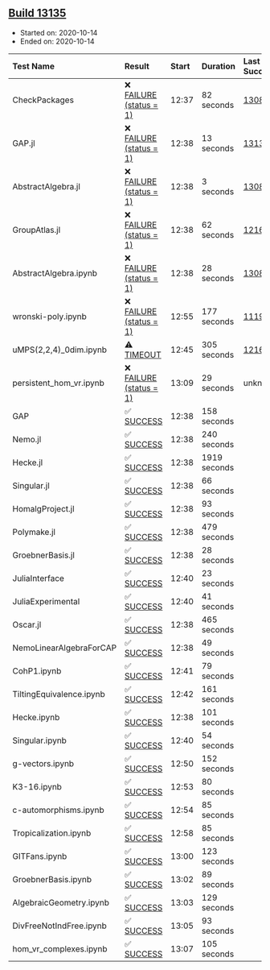## [Build 13135](https://oscarci.mathematik.uni-kl.de/job/oscar/13135/)

* Started on: 2020-10-14
* Ended on: 2020-10-14

| Test Name    | Result | Start | Duration | Last Success | First Failure |
|:-------------|:-------|:------|:---------|:-------------|:--------------|
| CheckPackages | ❌ [FAILURE (status = 1)](https://oscarci.mathematik.uni-kl.de/job/oscar/13135/artifact/logs/build-13135/CheckPackages.log) | 12:37 | 82 seconds | [13085](https://oscarci.mathematik.uni-kl.de/job/oscar/13085/) | [13086](https://oscarci.mathematik.uni-kl.de/job/oscar/13086/) |
| GAP.jl | ❌ [FAILURE (status = 1)](https://oscarci.mathematik.uni-kl.de/job/oscar/13135/artifact/logs/build-13135/GAP.jl.log) | 12:38 | 13 seconds | [13134](https://oscarci.mathematik.uni-kl.de/job/oscar/13134/) | [13135](https://oscarci.mathematik.uni-kl.de/job/oscar/13135/) |
| AbstractAlgebra.jl | ❌ [FAILURE (status = 1)](https://oscarci.mathematik.uni-kl.de/job/oscar/13135/artifact/logs/build-13135/AbstractAlgebra.jl.log) | 12:38 | 3 seconds | [13085](https://oscarci.mathematik.uni-kl.de/job/oscar/13085/) | [13086](https://oscarci.mathematik.uni-kl.de/job/oscar/13086/) |
| GroupAtlas.jl | ❌ [FAILURE (status = 1)](https://oscarci.mathematik.uni-kl.de/job/oscar/13135/artifact/logs/build-13135/GroupAtlas.jl.log) | 12:38 | 62 seconds | [12167](https://oscarci.mathematik.uni-kl.de/job/oscar/12167/) | [12168](https://oscarci.mathematik.uni-kl.de/job/oscar/12168/) |
| AbstractAlgebra.ipynb | ❌ [FAILURE (status = 1)](https://oscarci.mathematik.uni-kl.de/job/oscar/13135/artifact/logs/build-13135/AbstractAlgebra.ipynb.log) | 12:38 | 28 seconds | [13085](https://oscarci.mathematik.uni-kl.de/job/oscar/13085/) | [13086](https://oscarci.mathematik.uni-kl.de/job/oscar/13086/) |
| wronski-poly.ipynb | ❌ [FAILURE (status = 1)](https://oscarci.mathematik.uni-kl.de/job/oscar/13135/artifact/logs/build-13135/wronski-poly.ipynb.log) | 12:55 | 177 seconds | [11192](https://oscarci.mathematik.uni-kl.de/job/oscar/11192/) | [11193](https://oscarci.mathematik.uni-kl.de/job/oscar/11193/) |
| uMPS(2,2,4)_0dim.ipynb | ⚠ [TIMEOUT](https://oscarci.mathematik.uni-kl.de/job/oscar/13135/artifact/logs/build-13135/uMPS-2-2-4-_0dim.ipynb.log) | 12:45 | 305 seconds | [12167](https://oscarci.mathematik.uni-kl.de/job/oscar/12167/) | [12168](https://oscarci.mathematik.uni-kl.de/job/oscar/12168/) |
| persistent_hom_vr.ipynb | ❌ [FAILURE (status = 1)](https://oscarci.mathematik.uni-kl.de/job/oscar/13135/artifact/logs/build-13135/persistent_hom_vr.ipynb.log) | 13:09 | 29 seconds | unknown | unknown |
| GAP | ✅ [SUCCESS](https://oscarci.mathematik.uni-kl.de/job/oscar/13135/artifact/logs/build-13135/GAP.log) | 12:38 | 158 seconds |  |  |
| Nemo.jl | ✅ [SUCCESS](https://oscarci.mathematik.uni-kl.de/job/oscar/13135/artifact/logs/build-13135/Nemo.jl.log) | 12:38 | 240 seconds |  |  |
| Hecke.jl | ✅ [SUCCESS](https://oscarci.mathematik.uni-kl.de/job/oscar/13135/artifact/logs/build-13135/Hecke.jl.log) | 12:38 | 1919 seconds |  |  |
| Singular.jl | ✅ [SUCCESS](https://oscarci.mathematik.uni-kl.de/job/oscar/13135/artifact/logs/build-13135/Singular.jl.log) | 12:38 | 66 seconds |  |  |
| HomalgProject.jl | ✅ [SUCCESS](https://oscarci.mathematik.uni-kl.de/job/oscar/13135/artifact/logs/build-13135/HomalgProject.jl.log) | 12:38 | 93 seconds |  |  |
| Polymake.jl | ✅ [SUCCESS](https://oscarci.mathematik.uni-kl.de/job/oscar/13135/artifact/logs/build-13135/Polymake.jl.log) | 12:38 | 479 seconds |  |  |
| GroebnerBasis.jl | ✅ [SUCCESS](https://oscarci.mathematik.uni-kl.de/job/oscar/13135/artifact/logs/build-13135/GroebnerBasis.jl.log) | 12:38 | 28 seconds |  |  |
| JuliaInterface | ✅ [SUCCESS](https://oscarci.mathematik.uni-kl.de/job/oscar/13135/artifact/logs/build-13135/JuliaInterface.log) | 12:40 | 23 seconds |  |  |
| JuliaExperimental | ✅ [SUCCESS](https://oscarci.mathematik.uni-kl.de/job/oscar/13135/artifact/logs/build-13135/JuliaExperimental.log) | 12:40 | 41 seconds |  |  |
| Oscar.jl | ✅ [SUCCESS](https://oscarci.mathematik.uni-kl.de/job/oscar/13135/artifact/logs/build-13135/Oscar.jl.log) | 12:38 | 465 seconds |  |  |
| NemoLinearAlgebraForCAP | ✅ [SUCCESS](https://oscarci.mathematik.uni-kl.de/job/oscar/13135/artifact/logs/build-13135/NemoLinearAlgebraForCAP.log) | 12:38 | 49 seconds |  |  |
| CohP1.ipynb | ✅ [SUCCESS](https://oscarci.mathematik.uni-kl.de/job/oscar/13135/artifact/logs/build-13135/CohP1.ipynb.log) | 12:41 | 79 seconds |  |  |
| TiltingEquivalence.ipynb | ✅ [SUCCESS](https://oscarci.mathematik.uni-kl.de/job/oscar/13135/artifact/logs/build-13135/TiltingEquivalence.ipynb.log) | 12:42 | 161 seconds |  |  |
| Hecke.ipynb | ✅ [SUCCESS](https://oscarci.mathematik.uni-kl.de/job/oscar/13135/artifact/logs/build-13135/Hecke.ipynb.log) | 12:38 | 101 seconds |  |  |
| Singular.ipynb | ✅ [SUCCESS](https://oscarci.mathematik.uni-kl.de/job/oscar/13135/artifact/logs/build-13135/Singular.ipynb.log) | 12:40 | 54 seconds |  |  |
| g-vectors.ipynb | ✅ [SUCCESS](https://oscarci.mathematik.uni-kl.de/job/oscar/13135/artifact/logs/build-13135/g-vectors.ipynb.log) | 12:50 | 152 seconds |  |  |
| K3-16.ipynb | ✅ [SUCCESS](https://oscarci.mathematik.uni-kl.de/job/oscar/13135/artifact/logs/build-13135/K3-16.ipynb.log) | 12:53 | 80 seconds |  |  |
| c-automorphisms.ipynb | ✅ [SUCCESS](https://oscarci.mathematik.uni-kl.de/job/oscar/13135/artifact/logs/build-13135/c-automorphisms.ipynb.log) | 12:54 | 85 seconds |  |  |
| Tropicalization.ipynb | ✅ [SUCCESS](https://oscarci.mathematik.uni-kl.de/job/oscar/13135/artifact/logs/build-13135/Tropicalization.ipynb.log) | 12:58 | 85 seconds |  |  |
| GITFans.ipynb | ✅ [SUCCESS](https://oscarci.mathematik.uni-kl.de/job/oscar/13135/artifact/logs/build-13135/GITFans.ipynb.log) | 13:00 | 123 seconds |  |  |
| GroebnerBasis.ipynb | ✅ [SUCCESS](https://oscarci.mathematik.uni-kl.de/job/oscar/13135/artifact/logs/build-13135/GroebnerBasis.ipynb.log) | 13:02 | 89 seconds |  |  |
| AlgebraicGeometry.ipynb | ✅ [SUCCESS](https://oscarci.mathematik.uni-kl.de/job/oscar/13135/artifact/logs/build-13135/AlgebraicGeometry.ipynb.log) | 13:03 | 129 seconds |  |  |
| DivFreeNotIndFree.ipynb | ✅ [SUCCESS](https://oscarci.mathematik.uni-kl.de/job/oscar/13135/artifact/logs/build-13135/DivFreeNotIndFree.ipynb.log) | 13:05 | 93 seconds |  |  |
| hom_vr_complexes.ipynb | ✅ [SUCCESS](https://oscarci.mathematik.uni-kl.de/job/oscar/13135/artifact/logs/build-13135/hom_vr_complexes.ipynb.log) | 13:07 | 105 seconds |  |  |
